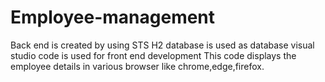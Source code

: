 # Employee-management
Back end is created by using STS
H2 database is used as database
visual studio code is used for front end development
This code displays the employee details in various browser like chrome,edge,firefox.
